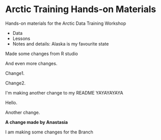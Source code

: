 # Arctic Training Hands-on Materials

Hands-on materials for the Arctic Data Training Workshop

* Data
* Lessons
* Notes and details: Alaska is my favourite state

Made some changes from R studio 

And even more changes.  

Change1.  

Change2. 

I'm making another change to my README YAYAYAYAYA 

Hello. 

Another change.

**A change made by Anastasia**  

I am making some changes for the Branch 